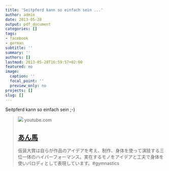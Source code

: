 ```yaml
---
title: 'Seitpferd kann so einfach sein ...'
author: admin
date: 2013-05-28
output: pdf_document
categories: []
tags:
- facebook
- german
subtitle: ''
summary: ''
authors: []
lastmod: 2013-05-28T16:59:57+02:00
featured: no
image:
  caption: ''
  focal_point: ''
  preview_only: no
projects: []
slug: []
---
```

Seitpferd kann so einfach sein ;-)
> [![](https://i.ytimg.com/vi/IjmeHBgFb3g/hqdefault.jpg)](https://www.youtube.com/watch?v=IjmeHBgFb3g)
> youtube.com
> ## [あん馬](https://www.youtube.com/watch?v=IjmeHBgFb3g)
>
>仮装大賞は自らが作品のアイデアを考え、制作、身体を使って演技する三位一体のハイパーフォーマンス。実在するモノをアイデアと工夫で身体を使いパロディとして表現しています。#gymnastics

